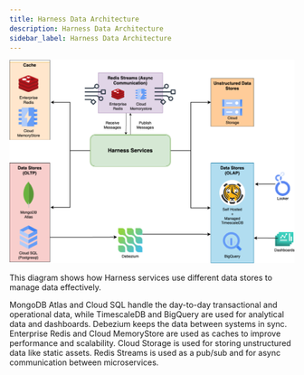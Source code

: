 ```yaml
---
title: Harness Data Architecture
description: Harness Data Architecture
sidebar_label: Harness Data Architecture
---
```




![](./static/harness_data_architecture.png)

This diagram shows how Harness services use different data stores to manage data effectively.

MongoDB Atlas and Cloud SQL handle the day-to-day transactional and operational data, while TimescaleDB and BigQuery are used for analytical data and dashboards. Debezium keeps the data between systems in sync. Enterprise Redis and Cloud MemoryStore are used as caches to improve performance and scalability. Cloud Storage is used for storing unstructured data like static assets. Redis Streams is used as a pub/sub and for async communication between microservices.

